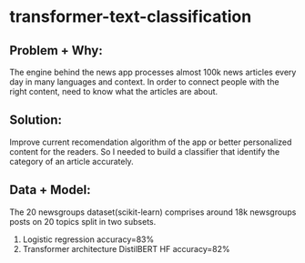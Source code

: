 # transformer-text-classification

## Problem + Why: 
The engine behind the news app processes almost 100k news articles every day in many languages and context. In order to connect people with the right content, need to know what the articles are about.

## Solution: 
Improve current recomendation algorithm of the app or better personalized content for the readers. 
So I needed to build a classifier that identify the category of an article accurately. 

## Data + Model: 
The 20 newsgroups dataset(scikit-learn) comprises around 18k newsgroups posts on 20 topics split in two subsets. 

1. Logistic regression accuracy=83%
2. Transformer architecture DistilBERT HF accuracy=82%



